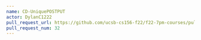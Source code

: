 ```yaml
---
name: CD-UniquePOSTPUT
actor: DylanC1222
pull_request_url: https://github.com/ucsb-cs156-f22/f22-7pm-courses/pull/32
pull_request_num: 32
---
```

